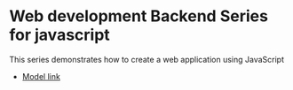 # Web development Backend Series for javascript

This series demonstrates how to create a web application using JavaScript
- [Model link](https://app.eraser.io/workspace/YtPqZ1VogxGy1jzIDkzj)